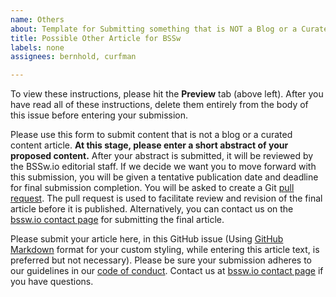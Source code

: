 ```yaml
---
name: Others
about: Template for Submitting something that is NOT a Blog or a Curated Content Article. 
title: Possible Other Article for BSSw
labels: none
assignees: bernhold, curfman

---
```


To view these instructions, please hit the **Preview** tab (above left). After you have read all of these instructions, delete them entirely from the body of this issue before entering your submission.

Please use this form to submit content that is not a blog or a curated content article. **At this stage, please enter a short abstract of your proposed content.** After your abstract is submitted, it will be reviewed by the BSSw.io editorial staff. If we decide we want you to move forward with this submission, you will be given a tentative publication date and deadline for final submission completion. You will be asked to create a Git [pull request](https://help.github.com/en/articles/creating-a-pull-request). The pull request is used to facilitate review and revision of the final article before it is published. Alternatively, you can contact us on the [bssw.io contact page](https://bssw.io/contributes/new) for submitting the final article.

Please submit your article here, in this GitHub issue (Using [GitHub Markdown](https://guides.github.com/features/mastering-markdown) format for your custom styling, while entering this article text, is preferred but not necessary). Please be sure your submission adheres to our guidelines in our [code of conduct](../../CODE_OF_CONDUCT.md). Contact us at [bssw.io contact page](https://bssw.io/contributes/new) if you have questions.
